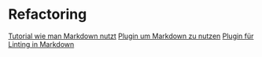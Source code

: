 # Refactoring

[Tutorial wie man Markdown nutzt](https://www.markdownguide.org/cheat-sheet/)
[Plugin um Markdown zu nutzen](https://marketplace.visualstudio.com/items?itemName=yzhang.markdown-all-in-one)
[Plugin für Linting in Markdown](https://marketplace.visualstudio.com/items?itemName=DavidAnson.vscode-markdownlint)
